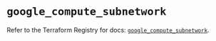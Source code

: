 # `google_compute_subnetwork`

Refer to the Terraform Registry for docs: [`google_compute_subnetwork`](https://registry.terraform.io/providers/hashicorp/google/6.27.0/docs/resources/compute_subnetwork).
